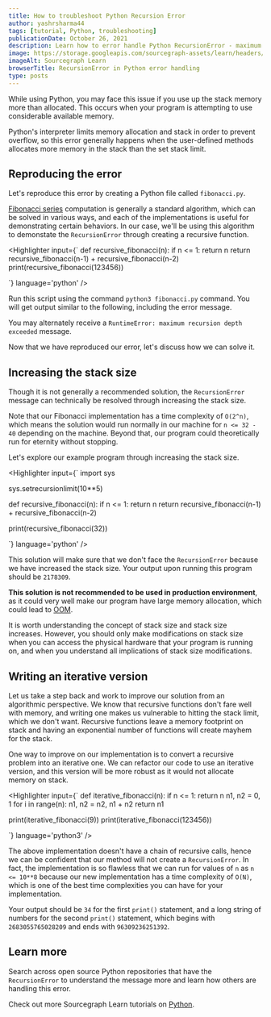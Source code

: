 ```yaml
---
title: How to troubleshoot Python Recursion Error 
author: yashrsharma44
tags: [tutorial, Python, troubleshooting]
publicationDate: October 26, 2021
description: Learn how to error handle Python RecursionError - maximum recursion depth exceeded in comparison
image: https://storage.googleapis.com/sourcegraph-assets/learn/headers/sourcegraph-learn-header.png
imageAlt: Sourcegraph Learn
browserTitle: RecursionError in Python error handling
type: posts
---
```


While using Python, you may face this issue if you use up the stack memory more than allocated. This occurs when your program is attempting to use considerable available memory.

<Highlighter
input='RecursionError: maximum recursion depth exceeded'
language='bash'
/>

 Python's interpreter limits memory allocation and stack in order to prevent overflow, so this error generally happens when the user-defined methods allocates more memory in the stack than the set stack limit.

## Reproducing the error

Let's reproduce this error by creating a Python file called `fibonacci.py`. 

[Fibonacci series](https://en.wikipedia.org/wiki/Fibonacci_number#Sequence_properties) computation is generally a standard algorithm, which can be solved in various ways, and each of the implementations is useful for demonstrating certain behaviors. In our case, we'll be using this algorithm to demonstate the `RecursionError` through creating a recursive function.

<Highlighter
input={`
def recursive_fibonacci(n):
    if n <= 1:
        return n
    return recursive_fibonacci(n-1) + recursive_fibonacci(n-2)
print(recursive_fibonacci(123456))

`}
language='python'
/>

Run this script using the command `python3 fibonacci.py` command. You will get output similar to the following, including the error message. 

<Highlighter
input='
Traceback (most recent call last):
  File "fibonacci.py", line 9, in <module>
    recursive_fibonacci(123456)
  File "fibonacci.py", line 6, in recursive_fibonacci
    return recursive_fibonacci(n-1) + recursive_fibonacci(n-2)
  File "fibonacci.py", line 6, in recursive_fibonacci
    return recursive_fibonacci(n-1) + recursive_fibonacci(n-2)
  File "fibonacci.py", line 6, in recursive_fibonacci
    return recursive_fibonacci(n-1) + recursive_fibonacci(n-2)
  [Previous line repeated 995 more times]
  File "fibonacci.py", line 3, in recursive_fibonacci
    if n <= 1:
RecursionError: maximum recursion depth exceeded in comparison
'
language='bash'
/>

You may alternately receive a `RuntimeError: maximum recursion depth exceeded` message.

Now that we have reproduced our error, let's discuss how we can solve it.

## Increasing the stack size

Though it is not generally a recommended solution, the `RecursionError` message can technically be resolved through increasing the stack size. 

Note that our Fibonacci implementation has a time complexity of `O(2^n)`, which means the solution would run normally in our machine for `n <= 32 - 40` depending on the machine. Beyond that, our program could theoretically run for eternity without stopping. 

Let's explore our example program through increasing the stack size.

<Highlighter
input={`
import sys


sys.setrecursionlimit(10**5)


def recursive_fibonacci(n):
    if n <= 1:
        return n
    return recursive_fibonacci(n-1) + recursive_fibonacci(n-2)

print(recursive_fibonacci(32))

`}
language='python'
/>

This solution will make sure that we don't face the `RecursionError` because we have increased the stack size. Your output upon running this program should be `2178309`.

**This solution is not recommended to be used in production environment**, as it could very well make our program have large memory allocation, which could lead to [OOM](https://en.wikipedia.org/wiki/Out_of_memory).

It is worth understanding the concept of stack size and stack size increases. However, you should only make modifications on stack size when you can access the physical hardware that your program is running on, and when you understand all implications of stack size modifications. 

## Writing an iterative version

Let us take a step back and work to improve our solution from an algorithmic perspective. We know that recursive functions don't fare well with memory, and writing one makes us vulnerable to hitting the stack limit, which we don't want. Recursive functions leave a memory footprint on stack and having an exponential number of functions will create mayhem for the stack.

One way to improve on our implementation is to convert a recursive problem into an iterative one. We can refactor our code to use an iterative version, and this version will be more robust as it would not allocate memory on stack.

<Highlighter
input={`
def iterative_fibonacci(n):
    if n <= 1:
        return n
    n1, n2 = 0, 1
    for i in range(n):
        n1, n2 = n2, n1 + n2
    return n1

print(iterative_fibonacci(9))
print(iterative_fibonacci(123456))

`}
language='python3'
/>

The above implementation doesn't have a chain of recursive calls, hence we can be confident that our method will not create a `RecursionError`. In fact, the implementation is so flawless that we can run for values of `n` as `n <= 10**8` because our new implementation has a time complexity of `O(N)`, which is one of the best time complexities you can have for your implementation.

Your output should be `34` for the first `print()` statement, and a long string of numbers for the second `print()` statement, which begins with `2683055765028209` and ends with `96309236251392`.

## Learn more

Search across open source Python repositories that have the `RecursionError` to understand the message more and learn how others are handling this error. 

<SourcegraphSearch query="RecursionError: maximum recursion depth exceeded in comparison lang:python" patternType="literal"/>

Check out more Sourcegraph Learn tutorials on [Python](https://learn.sourcegraph.com/tags/python).